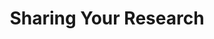 ---
title: Sharing Your Research
description: this is the description for sharing your research
stageorder: 05
prevcat: literature-reviews
nextcat:  
---